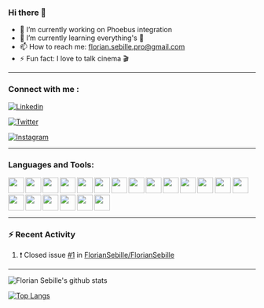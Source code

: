 ### Hi there 👋

- 🔭 I’m currently working on Phoebus integration
- 🌱 I’m currently learning everything's 🤣
- 📫 How to reach me: florian.sebille.pro@gmail.com
- ⚡ Fun fact: I love to talk cinema 🎬
<!--- 👯 I’m looking to collaborate on ...
- 🤔 I’m looking for help with ...
- 💬 Ask me about ...-->
---

### Connect with me :
[<img alt="Linkedin" src="https://img.shields.io/badge/linkedin-%230077B5.svg?&style=for-the-badge&logo=linkedin&logoColor=white" />](https://www.linkedin.com/in/florian-sebille/)

[<img alt="Twitter" src="https://img.shields.io/badge/twitter-%231DA1F2.svg?&style=for-the-badge&logo=twitter&logoColor=white" />](https://twitter.com/flo1317)

[<img alt="Instagram" src="https://img.shields.io/badge/instagram-%23E4405F.svg?&style=for-the-badge&logo=instagram&logoColor=white" />](https://www.instagram.com/floriansebille/)

---

### Languages and Tools:

<img align="left" height="32" width="32" src="https://cdn.jsdelivr.net/npm/simple-icons@v3/icons/python.svg" />
<img align="left" height="32" width="32" src="https://cdn.jsdelivr.net/npm/simple-icons@v3/icons/java.svg" />
<img align="left" height="32" width="32" src="https://cdn.jsdelivr.net/npm/simple-icons@v3/icons/ruby.svg" />
<img align="left" height="32" width="32" src="https://cdn.jsdelivr.net/npm/simple-icons@v3/icons/html5.svg" />
<img height="32" width="32" src="https://cdn.jsdelivr.net/npm/simple-icons@v3/icons/css3.svg" />

<img align="left" height="32" width="32" src="https://cdn.jsdelivr.net/npm/simple-icons@v3/icons/pytorch.svg" />
<img align="left" height="32" width="32" src="https://cdn.jsdelivr.net/npm/simple-icons@v3/icons/tensorflow.svg" />
<img align="left" height="32" width="32" src="https://cdn.jsdelivr.net/npm/simple-icons@v3/icons/pandas.svg" />
<img height="32" width="32" src="https://cdn.jsdelivr.net/npm/simple-icons@v3/icons/jupyter.svg" />

<img align="left" height="32" width="32" src="https://cdn.jsdelivr.net/npm/simple-icons@v3/icons/mysql.svg" />
<img height="32" width="32" src="https://cdn.jsdelivr.net/npm/simple-icons@v3/icons/talend.svg" />

<img align="left" height="32" width="32" src="https://cdn.jsdelivr.net/npm/simple-icons@v3/icons/git.svg" />
<img align="left" height="32" width="32" src="https://cdn.jsdelivr.net/npm/simple-icons@v3/icons/trello.svg" />
<img align="left" height="32" width="32" src="https://cdn.jsdelivr.net/npm/simple-icons@v3/icons/slack.svg" />
<img align="left" height="32" width="32" src="https://cdn.jsdelivr.net/npm/simple-icons@v3/icons/vim.svg" />
<img align="left" height="32" width="32" src="https://cdn.jsdelivr.net/npm/simple-icons@v3/icons/intellijidea.svg" />
<img height="32" width="32" src="https://cdn.jsdelivr.net/npm/simple-icons@v3/icons/microsoftoffice.svg" />

<img align="left" height="32" width="32" src="https://cdn.jsdelivr.net/npm/simple-icons@v3/icons/linux.svg" />
<img align="left" height="32" width="32" src="https://cdn.jsdelivr.net/npm/simple-icons@v3/icons/apple.svg" />
<img align="left" height="32" width="32" src="https://cdn.jsdelivr.net/npm/simple-icons@v3/icons/windows.svg" />
<br />

---

### ⚡ Recent Activity

<!--START_SECTION:activity-->
1. ❗️ Closed issue [#1](https://github.com//FlorianSebille/FlorianSebille/issues/1) in [FlorianSebille/FlorianSebille](https://github.com//FlorianSebille/FlorianSebille)
<!--END_SECTION:activity-->

---

![Florian Sebille's github stats](https://github-readme-stats.vercel.app/api?username=FlorianSebille&count_private=true&show_icons=true&theme=tokyonight)

[![Top Langs](https://github-readme-stats.vercel.app/api/top-langs/?username=FlorianSebille&layout=compact&theme=tokyonight)](https://github.com/FlorianSebille/)


<!--
**FlorianSebille/FlorianSebille** is a ✨ _special_ ✨ repository because its `README.md` (this file) appears on your GitHub profile.

Here are some ideas to get you started:

- 🔭 I’m currently working on ...
- 🌱 I’m currently learning ...
- 👯 I’m looking to collaborate on ...
- 🤔 I’m looking for help with ...
- 💬 Ask me about ...
- 📫 How to reach me: ...
- 😄 Pronouns: ...
- ⚡ Fun fact: ...
-->
